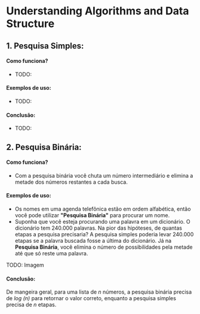 # Understanding Algorithms and Data Structure

## 1. Pesquisa Simples:
#### Como funciona?
- TODO:
#### Exemplos de uso:
- TODO:
#### Conclusão:
- TODO:


## 2. Pesquisa Binária:

#### Como funciona?
- Com a pesquisa binária você chuta um número intermediário e elimina a metade dos números restantes a cada busca.

#### Exemplos de uso:
- Os nomes em uma agenda telefônica estão em ordem alfabética, então você pode utilizar **"Pesquisa Binária"** para procurar um nome.
- Suponha que você esteja procurando uma palavra em um dicionário. O dicionário tem 240.000 palavras. Na pior das hipóteses, de quantas etapas a pesquisa precisaria? A pesquisa simples poderia levar 240.000 etapas se a palavra buscada fosse a última do dicionário. Já na **Pesquisa Binária**, você elimina o número de possibilidades pela metade até que só reste uma palavra.

TODO: Imagem

#### Conclusão:
De mangeira geral, para uma lista de *n* números, a pesquisa binária precisa de *log (n)* para retornar o valor correto, enquanto a pesquisa simples precisa de *n* etapas.
